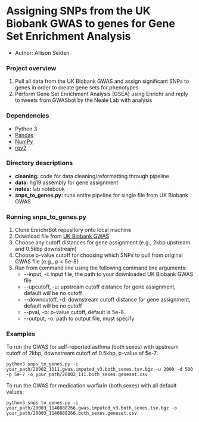 # Assigning SNPs from the UK Biobank GWAS to genes for Gene Set Enrichment Analysis

- Author: Allison Seiden


### Project overview

1. Pull all data from the UK Biobank GWAS and assign significant SNPs to genes in order to create gene sets for phenotypes
2. Perform Gene Set Enrichment Analysis (GSEA) using Enrichr and reply to tweets from GWASbot by the Neale Lab with analysis


### Dependencies
- Python 3
- [Pandas](https://pandas.pydata.org)
- [NumPy](https://numpy.org)
- [rpy2](https://rpy2.readthedocs.io/en/version_2.8.x/)


### Directory descriptions

- **cleaning:** code for data cleaning/reformatting through pipeline
- **data:** hg19 assembly for gene assignment
- **notes:** lab notebook
- **snps_to_genes.py:** runs entire pipeline for single file from UK Biobank GWAS


### Running snps_to_genes.py

1. Clone EnrichrBot repository onto local machine
2. Download file from [UK Biobank GWAS](https://docs.google.com/spreadsheets/d/1kvPoupSzsSFBNSztMzl04xMoSC3Kcx3CrjVf4yBmESU/edit?usp=sharing)
3. Choose any cutoff distances for gene assignment (e.g., 2kbp upstream and 0.5kbp downstream)
4. Choose p-value cutoff for choosing which SNPs to pull from original GWAS file (e.g., p < 5e-8)
5. Run from command line using the following command line arguments:
    - --input, -i: input file, the path to your downloaded UK Biobank GWAS file
    - --upcutoff, -u: upstream cutoff distance for gene assignment, default will be no cutoff
    - --downcutoff, -d: downstream cutoff distance for gene assignment, default will be no cutoff
    - --pval, -p: p-value cutoff, default is 5e-8
    - --output, -o: path to output file, must specify

### Examples
To run the GWAS for self-reported asthma (both sexes) with upstream cutoff of 2kbp, downstream cutoff of 0.5kbp, p-value of 5e-7:
```shell
python3 snps_to_genes.py -i your_path/20002_1111.gwas.imputed_v3.both_sexes.tsv.bgz -u 2000 -d 500 -p 5e-7 -o your_path/20002_111.both_sexes.geneset.csv
```

To run the GWAS for medication warfarin (both sexes) with all default values:
```shell
python3 snps_to_genes.py -i your_path/20003_1140888266.gwas.imputed_v3.both_sexes.tsv.bgz -o your_path/20003_1140888266.both_sexes.geneset.csv
```
